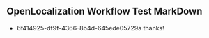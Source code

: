 ## OpenLocalization Workflow Test MarkDown
* 6f414925-df9f-4366-8b4d-645ede05729a thanks!

<!--HONumber=Sep16_HO1-->


